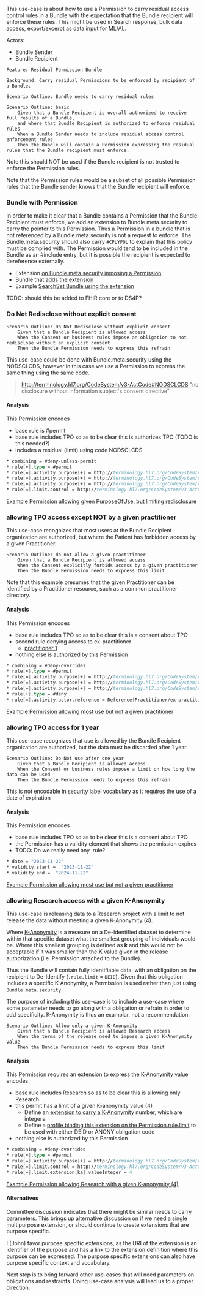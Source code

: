 
This use-case is about how to use a Permission to carry residual access control rules in a Bundle with the expectation that the Bundle recipient will enforce these rules. This might be used in Search response, bulk data access, export/excerpt as data input for ML/AL.

Actors:

- Bundle Sender
- Bundle Recipient

```Gherkin
Feature: Residual Permission Bundle

Background: Carry residual Permissions to be enforced by recipient of a Bundle.

Scenario Outline: Bundle needs to carry residual rules

Scenario Outline: basic
    Given that a Bundle Recipient is overall authorized to receive full results of a Bundle, 
    and where that Bundle Recipient is authorized to enforce residual rules
    When a Bundle Sender needs to include residual access control enforcement rules
    Then the Bundle will contain a Permission expressing the residual rules that the Bundle recipient must enforce.
```

Note this should NOT be used if the Bundle recipient is not trusted to enforce the Permission rules.

Note that the Permission rules would be a subset of all possible Permission rules that the Bundle sender knows that the Bundle recipient will enforce.

### Bundle with Permission

In order to make it clear that a Bundle contains a Permission that the Bundle Recipient must enforce, we add an extension to Bundle.meta.security to carry the pointer to this Permission. Thus a Permission in a bundle that is not referenced by a Bundle.meta.security is not a request to enforce. The Bundle.meta.security should also carry `#CPLYPOL` to explain that this policy must be complied with. The Permission would tend to be included in the Bundle as an #include entry, but it is possible the recipient is expected to dereference externally.

- Extension [on Bundle.meta.security imposing a Permission](StructureDefinition-dap.permissionImposedOnBundle.html)
- Bundle that [adds the extension](StructureDefinition-dap.bundleWithPermission.html)
- Example [SearchSet Bundle using the extension](Bundle-ex-SearchSet-withPermission.html)

<p class="stu-note">TODO: should this be added to FHIR core or to DS4P?</p>

### Do Not Redisclose without explicit consent

```Gherkin
Scenario Outline: Do Not Redisclose without explicit consent
    Given that a Bundle Recipient is allowed access
    When the Consent or business rules impose an obligation to not redisclose without an explicit consent
    Then the Bundle Permission needs to express this refrain
```

This use-case could be done with Bundle.meta.security using the NODSCLCDS, however in this case we use a Permission to express the same thing using the same code.

> http://terminology.hl7.org/CodeSystem/v3-ActCode#NODSCLCDS "no disclosure without information subject's consent directive"

#### Analysis

This Permission encodes

- base rule is #permit
- base rule includes TPO so as to be clear this is authorizes TPO (TODO is this needed?)
- includes a residual (limit) using code NODSCLCDS

```fs
* combining = #deny-unless-permit
* rule[+].type = #permit
* rule[=].activity.purpose[+] = http://terminology.hl7.org/CodeSystem/v3-ActReason#TREAT
* rule[=].activity.purpose[+] = http://terminology.hl7.org/CodeSystem/v3-ActReason#HPAYMT
* rule[=].activity.purpose[+] = http://terminology.hl7.org/CodeSystem/v3-ActReason#HOPERAT
* rule[=].limit.control = http://terminology.hl7.org/CodeSystem/v3-ActCode#NODSCLCDS "no disclosure without information subject's consent directive"
```

[Example Permission allowing given PurposeOfUse, but limiting redisclosure](Permission-ex-permission-redisclose-forbidden-without-consent.html)

### allowing TPO access except NOT by a given practitioner

This use-case recognizes that most users at the Bundle Recipient organization are authorized, but where the Patient has forbidden access by a given Practitioner.

```Gherkin
Scenario Outline: do not allow a given practitioner
    Given that a Bundle Recipient is allowed access
    When the Consent explicitly forbids access by a given practitioner
    Then the Bundle Permission needs to express this limit
```

Note that this example presumes that the given Practitioner can be identified by a Practitioner resource, such as a common practitioner directory.

#### Analysis

This Permission encodes

- base rule includes TPO so as to be clear this is a consent about TPO
- second rule denying access to ex-practitioner
  - [practitioner 1](Practitioner-ex-practitioner.html)
- nothing else is authorized by this Permission

```fs
* combining = #deny-overrides
* rule[+].type = #permit
* rule[=].activity.purpose[+] = http://terminology.hl7.org/CodeSystem/v3-ActReason#TREAT
* rule[=].activity.purpose[+] = http://terminology.hl7.org/CodeSystem/v3-ActReason#HPAYMT
* rule[=].activity.purpose[+] = http://terminology.hl7.org/CodeSystem/v3-ActReason#HOPERAT
* rule[+].type = #deny
* rule[=].activity.actor.reference = Reference(Practitioner/ex-practitioner)
```

[Example Permission allowing most use but not a given practitioner](Permission-ex-permission-not-bob.html)

### allowing TPO access for 1 year

This use-case recognizes that use is allowed by the Bundle Recipient organization are authorized, but the data must be discarded after 1 year.

```Gherkin
Scenario Outline: Do Not use after one year
    Given that a Bundle Recipient is allowed access
    When the Consent or business rules impose a limit on how long the data can be used
    Then the Bundle Permission needs to express this refrain
```

This is not encodable in security label vocabulary as it requires the use of a date of expiration

#### Analysis

This Permission encodes

- base rule includes TPO so as to be clear this is a consent about TPO
- the Permission has a validity element that shows the permission expires
- TODO: Do we really need any .rule?

```fs
* date = "2023-11-22"
* validity.start =  "2023-11-22"
* validity.end =  "2024-11-22"
```

[Example Permission allowing most use but not a given practitioner](Permission-ex-permission-timeout.html)

### allowing Research access with a given K-Anonymity

This use-case is releasing data to a Research project with a limit to not release the data without meeting a given K-Anonymity (4).

Where [K-Anonymity](https://en.wikipedia.org/wiki/K-anonymity) is a measure on a De-Identified dataset to determine within that specific dataset what the smallest grouping of individuals would be. Where this smallest grouping is defined as **k** and this would not be acceptable if it was smaller than the **K** value given in the release authorization (i.e. Permission attached to the Bundle).

Thus the Bundle will contain fully identifiable data, with an obligation on the recipient to De-Identify (`.rule.limit` = `DEID`). Given that this obligation includes a specific K-Anonymity, a Permission is used rather than just using `Bundle.meta.security`.

The purpose of including this use-case is to include a use-case where some parameter needs to go along with a obligation or refrain in order to add specificity. K-Anonymity is thus an examplar, not a recommendation.

```Gherkin
Scenario Outline: Allow only a given K-Anonymity
    Given that a Bundle Recipient is allowed Research access
    When the terms of the release need to impose a given K-Anonymity value
    Then the Bundle Permission needs to express this limit
```

#### Analysis

<div markdown="1" class="stu-note">
This Permission requires an extension to express the K-Anonymity value encodes

- base rule includes Research so as to be clear this is allowing only Research
- this permit has a limit of a given K-anonymity value (4)
  - Define an [extension to carry a K-Anonymity](StructureDefinition-dap.permissionKanonymity.html) number, which are integers
  - Define a [profile binding this extension on the Permission.rule.limit](StructureDefinition-dap.PermissionWithKanonymity.html) to be used with either DEID or ANONY obligation code
- nothing else is authorized by this Permission

```fs
* combining = #deny-overrides
* rule[+].type = #permit
* rule[=].activity.purpose[+] = http://terminology.hl7.org/CodeSystem/v3-ActReason#HRESCH
* rule[=].limit.control = http://terminology.hl7.org/CodeSystem/v3-ActCode#DEID
* rule[=].limit.extension[ka].valueInteger = 4
```

[Example Permission allowing Research with a given K-anonymity (4)](Permission-ex-permission-k-anonymity.html)
</div>

#### Alternatives

<div markdown="1" class="note-to-balloters">
Committee discussion indicates that there might be similar needs to carry parameters. This brings up alternative discussion on if we need a single multipurpose extension, or should continue to create extensions that are purpose specific. 

I (John) favor purpose specific extensions, as the URI of the extension is an identifier of the purpose and has a link to the extension definition where this purpose can be expressed. The purpose specific extensions can also have purpose specific context and vocabulary.

Next step is to bring forward other use-cases that will need parameters on obligations and restraints. Doing use-case analysis will lead us to a proper direction.
</div>
